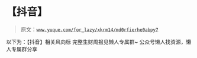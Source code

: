 # 【抖音】

> 原文：[`www.yuque.com/for_lazy/xkrm14/md0rfierhe0abpy7`](https://www.yuque.com/for_lazy/xkrm14/md0rfierhe0abpy7)

<ne-p id="u39630fd5" data-lake-id="u39630fd5"><ne-text id="ue5fecbea">以下为：【抖音】相关风向标</ne-text></ne-p> <ne-p id="ue27acef0" data-lake-id="ue27acef0"><ne-text id="ucc64ccf1">完整生财周报见懒人专属群~</ne-text></ne-p> <ne-p id="ufefeb813" data-lake-id="ufefeb813"><ne-text id="ue46b700e">公众号懒人找资源，懒人专属群分享</ne-text></ne-p>